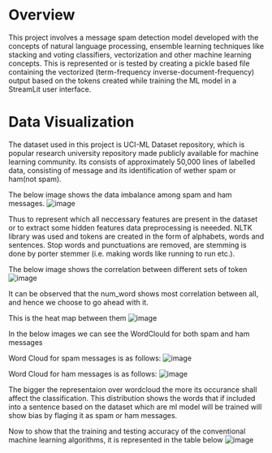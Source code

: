 # Overview
This project involves a message spam detection model developed with the concepts of natural language processing, ensemble learning techniques like stacking and voting classifiers, vectorization and other machine learning concepts. This is represented or is tested by creating a pickle based file containing the vectorized (term-frequency inverse-document-frequency) output based on the tokens created while training the ML model in a StreamLit user interface.

# Data Visualization 
The dataset used in this project is UCI-ML Dataset repository, which is popular research university repository made publicly available for machine learning community. Its consists of approximately 50,000 lines of labelled data, consisting of message and its identification of wether spam or ham(not spam). 

The below image shows the data imbalance among spam and ham messages.
![image](https://github.com/AdityaDighe/Spam_Message_Classifier/assets/98305705/179b7c34-c0cf-4f0a-9322-cf3fbcf475b3)

Thus to represent which all neccessary features are present in the dataset or to extract some hidden features data preprocessing is neeeded.
NLTK library was used and tokens are created in the form of alphabets, words and sentences. Stop words and punctuations are removed, are stemming is done by porter stemmer (i.e. making words like running to run etc.). 

The below image shows the correlation between different sets of token
![image](https://github.com/AdityaDighe/Spam_Message_Classifier/assets/98305705/a8446199-f8f3-4932-a0d0-9ef10c8e8330)

It can be observed that the num_word shows most correlation between all, and hence we choose to go ahead with it.

This is the heat map between them
![image](https://github.com/AdityaDighe/Spam_Message_Classifier/assets/98305705/e8d8bd68-719c-4f61-8659-09e583f67708)

In the below images we can see the WordClould for both spam and ham messages

Word Cloud for spam messages is as follows:
![image](https://github.com/AdityaDighe/Spam_Message_Classifier/assets/98305705/58372825-0b5f-4126-9a2c-ddbea59ffdf7)

Word Cloud for ham messages is as follows:
![image](https://github.com/AdityaDighe/Spam_Message_Classifier/assets/98305705/ff92a8b7-b08e-49f2-a49e-efa19ee7bcb5)

The bigger the representaion over wordcloud the more its occurance shall affect the classification.
This distribution shows the words that if included into a sentence based on the dataset which are ml model will be trained will show bias by flaging it as spam or ham messages.

Now to show that the training and testing accuracy of the conventional machine learning algorithms, it is represented in the table below
![image](https://github.com/AdityaDighe/Spam_Message_Classifier/assets/98305705/8d58f330-4c16-4808-8aee-42edef51ffd4)

